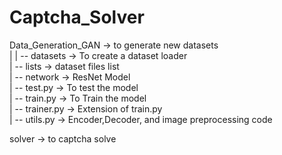 # Captcha_Solver  

Data_Generation_GAN  -> to generate new datasets  
  |
  | -- datasets -> To create a dataset loader  
  | -- lists -> dataset files list  
  | -- network -> ResNet Model  
  | -- test.py -> To test the model  
  | -- train.py -> To Train the model  
  | -- trainer.py -> Extension of train.py  
  | -- utils.py -> Encoder,Decoder, and image preprocessing code  
   
solver -> to captcha solve  
  
